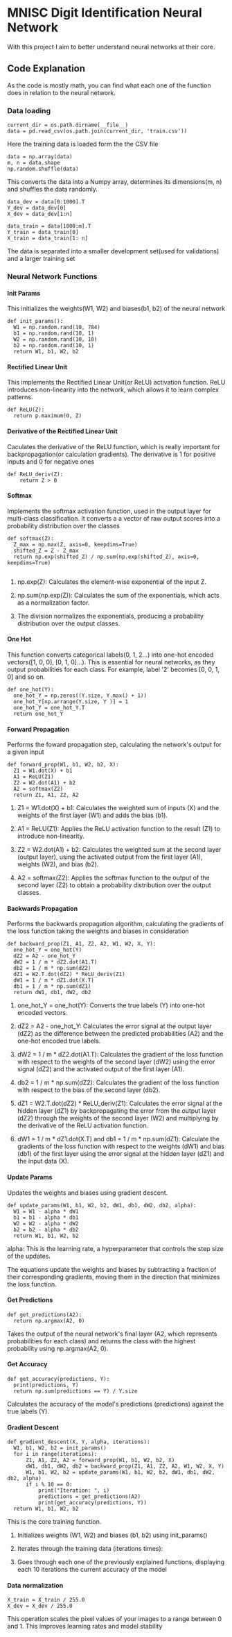 # MNISC Digit Identification Neural Network
With this project I aim to better understand neural networks at their core.

## Code Explanation
As the code is mostly math, you can find what each one of the function does in relation to the neural network.

### Data loading
```
current_dir = os.path.dirname(__file__)
data = pd.read_csv(os.path.join(current_dir, 'train.csv'))
```
Here the training data is loaded form the the CSV file

```
data = np.array(data)
m, n = data.shape
np.random.shuffle(data)
```
This converts the data into a Numpy array, determines its dimensions(m, n) and shuffles the data randomly.
```
data_dev = data[0:1000].T
Y_dev = data_dev[0]
X_dev = data_dev[1:n]

data_train = data[1000:m].T
Y_train = data_train[0]
X_train = data_train[1: n]
```
The data is separated into a smaller development set(used for validations) and a larger training set

### Neural Network Functions
#### Init Params
This initializes the weights(W1, W2) and biases(b1, b2) of the neural network
```
def init_params():
  W1 = np.random.rand(10, 784)
  b1 = np.random.rand(10, 1)
  W2 = np.random.rand(10, 10)
  b2 = np.random.rand(10, 1)
  return W1, b1, W2, b2
```
#### Rectified Linear Unit
This implements the Rectified Linear Unit(or ReLU) activation function. ReLU introduces non-linearity into the network, which allows it to learn complex patterns.
```
def ReLU(Z):
  return p.maximum(0, Z)
```
#### Derivative of the Rectified Linear Unit
Caculates the derivative of the ReLU function, which is really important for backpropagation(or calculation gradients). The derivative is 1 for positive inputs and 0 for negative ones 
```
def ReLU_deriv(Z):
    return Z > 0
```
#### Softmax
Implements the softmax activation function, used in the output layer for multi-class classification. It converts a a vector of raw output scores into a probability distribution over the classes
```
def softmax(Z):
  Z_max = np.max(Z, axis=0, keepdims=True)
  shifted_Z = Z - Z_max
  return np.exp(shifted_Z) / np.sum(np.exp(shifted_Z), axis=0, keepdims=True)


```
1. np.exp(Z): Calculates the element-wise exponential of the input Z.

2. np.sum(np.exp(Z)): Calculates the sum of the exponentials, which acts as a normalization factor.

3. The division normalizes the exponentials, producing a probability distribution over the output classes.

#### One Hot
This function converts categorical labels(0, 1, 2...) into one-hot encoded vectors([1, 0, 0], [0, 1, 0]...). This is essential for neural networks, as they output probabilities for each class. For example, label '2' becomes [0, 0, 1, 0] and so on.
```
def one_hot(Y):
  one_hot_Y = np.zeros((Y.size, Y.max() + 1))
  one_hot_Y[np.arrange(Y.size, Y )] = 1
  one_hot_Y = one_hot_Y.T
  return one_hot_Y
```
#### Forward Propagation
Performs the foward propagation step, calculating the network's output for a given input
```
def forward_prop(W1, b1, W2, b2, X):
  Z1 = W1.dot(X) + b1
  A1 = ReLU(Z1)
  Z2 = W2.dot(A1) + b2
  A2 = softmax(Z2)
  return Z1, A1, Z2, A2
```
1. Z1 = W1.dot(X) + b1: Calculates the weighted sum of inputs (X) and the weights of the first layer (W1) and adds the bias (b1).

2. A1 = ReLU(Z1): Applies the ReLU activation function to the result (Z1) to introduce non-linearity.

3. Z2 = W2.dot(A1) + b2: Calculates the weighted sum at the second layer (output layer), using the activated output from the first layer (A1), weights (W2), and bias (b2).

4. A2 = softmax(Z2): Applies the softmax function to the output of the second layer (Z2) to obtain a probability distribution over the output classes.

#### Backwards Propagation
Performs the backwards propagation algorithm, calculating the gradients of the loss function taking the weights and biases in consideration
```
def backward_prop(Z1, A1, Z2, A2, W1, W2, X, Y):
  one_hot_Y = one_hot(Y)
  dZ2 = A2 - one_hot_Y
  dW2 = 1 / m * dZ2.dot(A1.T)
  db2 = 1 / m * np.sum(dZ2)
  dZ1 = W2.T.dot(dZ2) * ReLU_deriv(Z1)
  dW1 = 1 / m * dZ1.dot(X.T)
  db1 = 1 / m * np.sum(dZ1)
  return dW1, db1, dW2, db2
```
1. one_hot_Y = one_hot(Y): Converts the true labels (Y) into one-hot encoded vectors.

2. dZ2 = A2 - one_hot_Y: Calculates the error signal at the output layer (dZ2) as the difference between the predicted probabilities (A2) and the one-hot encoded true labels.

3. dW2 = 1 / m * dZ2.dot(A1.T): Calculates the gradient of the loss function with respect to the weights of the second layer (dW2) using the error signal (dZ2) and the activated output of the first layer (A1).

4. db2 = 1 / m * np.sum(dZ2): Calculates the gradient of the loss function with respect to the bias of the second layer (db2).

5. dZ1 = W2.T.dot(dZ2) * ReLU_deriv(Z1): Calculates the error signal at the hidden layer (dZ1) by backpropagating the error from the output layer (dZ2) through the weights of the second layer (W2) and multiplying by the derivative of the ReLU activation function.

6. dW1 = 1 / m * dZ1.dot(X.T) and db1 = 1 / m * np.sum(dZ1): Calculate the gradients of the loss function with respect to the weights (dW1) and bias (db1) of the first layer using the error signal at the hidden layer (dZ1) and the input data (X).

#### Update Params
Updates the weights and biases using gradient descent.
```
def update_params(W1, b1, W2, b2, dW1, db1, dW2, db2, alpha):
  W1 = W1 - alpha * dW1
  b1 = b1 - alpha * db1    
  W2 = W2 - alpha * dW2  
  b2 = b2 - alpha * db2    
  return W1, b1, W2, b2
```
alpha: This is the learning rate, a hyperparameter that controls the step size of the updates.

The equations update the weights and biases by subtracting a fraction of their corresponding gradients, moving them in the direction that minimizes the loss function.

#### Get Predictions

```
def get_predictions(A2):
  return np.argmax(A2, 0)
```

Takes the output of the neural network's final layer (A2, which represents probabilities for each class) and returns the class with the highest probability using np.argmax(A2, 0).


#### Get Accuracy 

```
def get_accuracy(predictions, Y):
  print(predictions, Y)
  return np.sum(predictions == Y) / Y.size
```
Calculates the accuracy of the model's predictions (predictions) against the true labels (Y).

#### Gradient Descent

```
def gradient_descent(X, Y, alpha, iterations):
  W1, b1, W2, b2 = init_params()
  for i in range(iterations):
      Z1, A1, Z2, A2 = forward_prop(W1, b1, W2, b2, X)
      dW1, db1, dW2, db2 = backward_prop(Z1, A1, Z2, A2, W1, W2, X, Y)
      W1, b1, W2, b2 = update_params(W1, b1, W2, b2, dW1, db1, dW2, db2, alpha)
      if i % 10 == 0:
          print("Iteration: ", i)
          predictions = get_predictions(A2)
          print(get_accuracy(predictions, Y))
  return W1, b1, W2, b2

```

This is the core training function.

1. Initializes weights (W1, W2) and biases (b1, b2) using init_params()

2. Iterates through the training data (iterations times):

3. Goes through each one of the previously explained functions, displaying each 10 iterations the current accuracy of the model

#### Data normalization

```
X_train = X_train / 255.0
X_dev = X_dev / 255.0 
```
This operation scales the pixel values of your images to a range between 0 and 1. This improves learning rates and model stability